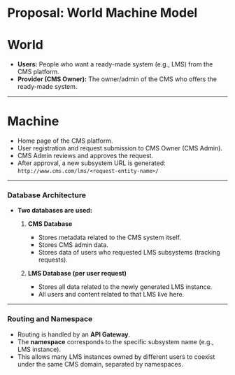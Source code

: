 # Proposal: World Machine Model

# **World**
* **Users:** People who want a ready-made system (e.g., LMS) from the CMS platform.
* **Provider (CMS Owner):** The owner/admin of the CMS who offers the ready-made system.

---

# **Machine**

* Home page of the CMS platform.
* User registration and request submission to CMS Owner (CMS Admin).
* CMS Admin reviews and approves the request.
* After approval, a new subsystem URL is generated:
  `http://www.cms.com/lms/<request-entity-name>/`

---

### Database Architecture

* **Two databases are used:**

    1. **CMS Database**

        * Stores metadata related to the CMS system itself.
        * Stores CMS admin data.
        * Stores data of users who requested LMS subsystems (tracking requests).
    2. **LMS Database (per user request)**

        * Stores all data related to the newly generated LMS instance.
        * All users and content related to that LMS live here.
---
### Routing and Namespace
* Routing is handled by an **API Gateway**.
* The **namespace** corresponds to the specific subsystem name (e.g., LMS instance).
* This allows many LMS instances owned by different users to coexist under the same CMS domain, separated by namespaces.



